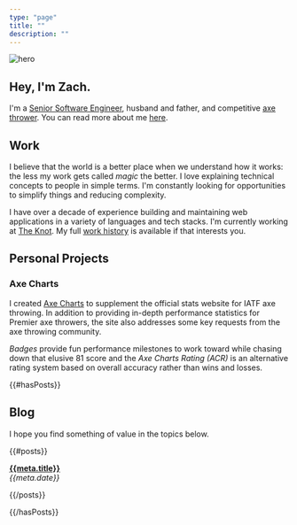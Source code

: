 ```yaml
---
type: "page"
title: ""
description: ""
---
```


![hero](data:image/jpg;base64,{{>hero}})

## Hey, I'm Zach.

I'm a [Senior Software Engineer](#work), husband and father, and competitive [axe thrower](https://axescores.com/player/1207260). You can read more about me [here](/about).

## Work

I believe that the world is a better place when we understand how it works: the less my work gets called *magic* the better. I love explaining technical concepts to people in simple terms. I'm constantly looking for opportunities to simplify things and reducing complexity.

I have over a decade of experience building and maintaining web applications in a variety of languages and tech stacks. I'm currently working at [The Knot](https://www.theknot.com). My full [work history](/work) is available if that interests you.

## Personal Projects

### Axe Charts

I created [Axe Charts](https://axecharts.com) to supplement the official stats website for IATF axe throwing. In addition to providing in-depth performance statistics for Premier axe throwers, the site also addresses some key requests from the axe throwing community.

*Badges* provide fun performance milestones to work toward while chasing down that elusive 81 score and the *Axe Charts Rating (ACR)* is an alternative rating system based on overall accuracy rather than wins and losses.

{{#hasPosts}}

## Blog

I hope you find something of value in the topics below.

{{#posts}}

**[{{meta.title}}](/{{{uri}}})**\
*{{meta.date}}*

{{/posts}}

{{/hasPosts}}
